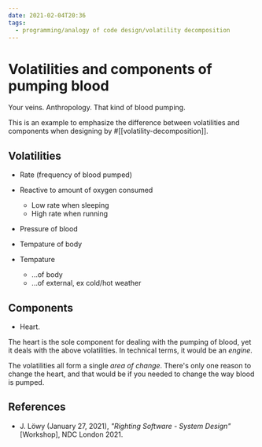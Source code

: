 ```yaml
---
date: 2021-02-04T20:36
tags: 
  - programming/analogy of code design/volatility decomposition
---
```


# Volatilities and components of pumping blood

Your veins. Anthropology. That kind of blood pumping.

This is an example to emphasize the difference between volatilities and
components when designing by #[[volatility-decomposition]].

## Volatilities

- Rate (frequency of blood pumped)

- Reactive to amount of oxygen consumed
  - Low rate when sleeping
  - High rate when running

- Pressure of blood

- Tempature of body

- Tempature
  - ...of body
  - ...of external, ex cold/hot weather

## Components

- Heart.

The heart is the sole component for dealing with the pumping of blood, yet it
deals with the above volatilities. In technical terms, it would be an *engine*.

The volatilities all form a single *area of change*. There's only one reason to
change the heart, and that would be if you needed to change the way blood is
pumped.

## References

- J. Löwy (January 27, 2021), *"Righting Software - System Design"* [Workshop],
  NDC London 2021.
